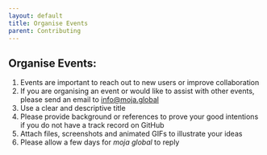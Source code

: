 ```yaml
---
layout: default
title: Organise Events
parent: Contributing
---
```

## Organise Events:  

1. Events are important to reach out to new users or improve collaboration
1. If you are organising an event or would like to assist with other events, please send an email to info@moja.global 
1. Use a clear and descriptive title
1. Please provide background or references to prove your good intentions if you do not have a track record on GitHub
1. Attach files, screenshots and animated GIFs to illustrate your ideas
1. Please allow a few days for *moja global* to reply
 
